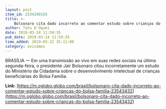 ```yaml
---
layout: post
item_id: 2534290165
title: >-
    Bolsonaro cita dado incorreto ao comentar estudo sobre crianças do Bolsa Família
author: Tatu D'Oquei
date: 2019-03-24 11:59:35
pub_date: 2019-03-24 11:59:35
time_added: 2019-03-22 15:11:00
category: avisamos
---
```


BRASÍLIA — Em uma transmissão ao vivo em suas redes sociais na última segunda-feira, o presidente Jair Bolsonaro citou incorretamente um estudo do Ministério da Cidadania sobre o desenvolvimento intelectual de crianças beneficiárias do Bolsa Família.

**Link:** [https://m.oglobo.globo.com/brasil/bolsonaro-cita-dado-incorreto-ao-comentar-estudo-sobre-criancas-do-bolsa-familia-23543432](https://m.oglobo.globo.com/brasil/bolsonaro-cita-dado-incorreto-ao-comentar-estudo-sobre-criancas-do-bolsa-familia-23543432)


